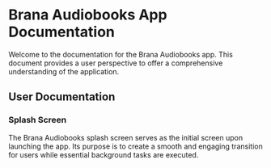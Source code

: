 # Brana Audiobooks App Documentation

Welcome to the documentation for the Brana Audiobooks app. This document provides a user perspective to offer a comprehensive understanding of the application.

## User Documentation

### Splash Screen

The Brana Audiobooks splash screen serves as the initial screen upon launching the app. Its purpose is to create a smooth and engaging transition for users while essential background tasks are executed.


